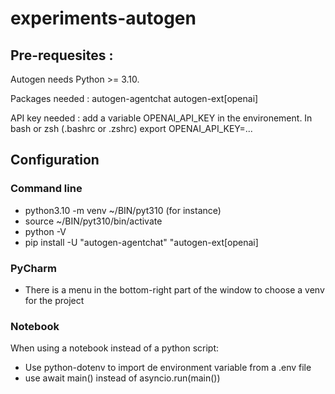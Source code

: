# experiments-autogen


## Pre-requesites :
Autogen needs Python >= 3.10.

Packages needed : autogen-agentchat autogen-ext[openai]

API key needed : add a variable OPENAI_API_KEY in the environement. In bash or zsh (.bashrc or .zshrc) export OPENAI_API_KEY=...

## Configuration

### Command line
* python3.10 -m venv ~/BIN/pyt310 (for instance)
* source ~/BIN/pyt310/bin/activate
* python -V
* pip install -U "autogen-agentchat" "autogen-ext[openai]

### PyCharm
* There is a menu in the bottom-right part of the window to choose a venv for the project

### Notebook
When using a notebook instead of a python script:
* Use python-dotenv to import de environment variable from a .env file
* use await main() instead of asyncio.run(main())
